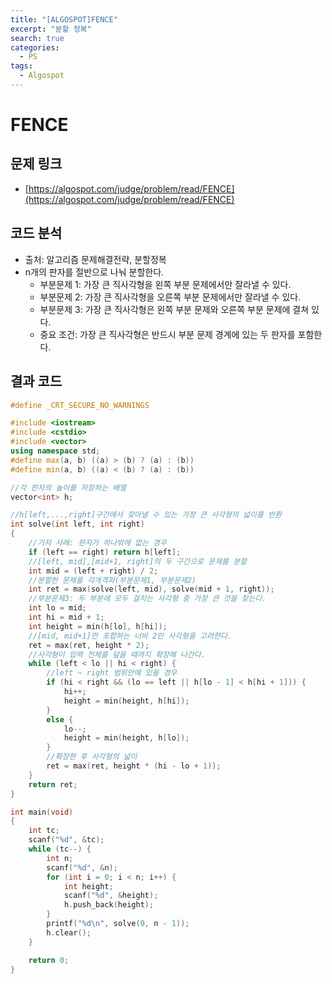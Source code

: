 ```yaml
---
title: "[ALGOSPOT]FENCE"
excerpt: "분할 정복"
search: true
categories:
  - PS
tags:
  - Algospot
---
```


# FENCE

## 문제 링크
- [https://algospot.com/judge/problem/read/FENCE](https://algospot.com/judge/problem/read/FENCE)

## 코드 분석
- 출처: 알고리즘 문제해결전략, 분할정복
- n개의 판자를 절반으로 나눠 분할한다.
  - 부분문제 1: 가장 큰 직사각형을 왼쪽 부분 문제에서만 잘라낼 수 있다.
  - 부분문제 2: 가장 큰 직사각형을 오른쪽 부분 문제에서만 잘라낼 수 있다.
  - 부분문제 3: 가장 큰 직사각형은 왼쪽 부분 문제와 오른쪽 부분 문제에 결쳐 있다.
  - 중요 조건: 가장 큰 직사각형은 반드시 부분 문제 경계에 있는 두 판자를 포함한다.

## 결과 코드

```cpp
#define _CRT_SECURE_NO_WARNINGS

#include <iostream>
#include <cstdio>
#include <vector>
using namespace std;
#define max(a, b) ((a) > (b) ? (a) : (b))
#define min(a, b) ((a) < (b) ? (a) : (b))

//각 판자의 높이를 저장하는 배열
vector<int> h;

//h[left,...,right]구간에서 찾아낼 수 있는 가장 큰 사각형의 넓이를 반환
int solve(int left, int right)
{
	//기저 사례: 판자가 하나밖에 없는 경우
	if (left == right) return h[left];
	//[left, mid],[mid+1, right]의 두 구간으로 문제를 분할
	int mid = (left + right) / 2;
	//분할한 문제를 각개격파(부분문제1, 부분문제2)
	int ret = max(solve(left, mid), solve(mid + 1, right));
	//부분문제3: 두 부분에 모두 걸치는 사각형 중 가장 큰 것을 찾는다.
	int lo = mid;
	int hi = mid + 1;
	int height = min(h[lo], h[hi]);
	//[mid, mid+1]만 포합하는 너비 2인 사각형을 고려한다.
	ret = max(ret, height * 2);
	//사각형이 입력 전체를 덮을 때까지 확장해 나간다.
	while (left < lo || hi < right) {
		//left ~ right 범위안에 있을 경우
		if (hi < right && (lo == left || h[lo - 1] < h[hi + 1])) {
			hi++;
			height = min(height, h[hi]);
		}
		else {
			lo--;
			height = min(height, h[lo]);
		}
		//확장한 후 사각형의 넓이
		ret = max(ret, height * (hi - lo + 1));
	}
	return ret;
}

int main(void)
{
	int tc;
	scanf("%d", &tc);
	while (tc--) {
		int n;
		scanf("%d", &n);
		for (int i = 0; i < n; i++) {
			int height;
			scanf("%d", &height);
			h.push_back(height);
		}
		printf("%d\n", solve(0, n - 1));
		h.clear();
	}

	return 0;
}
```
